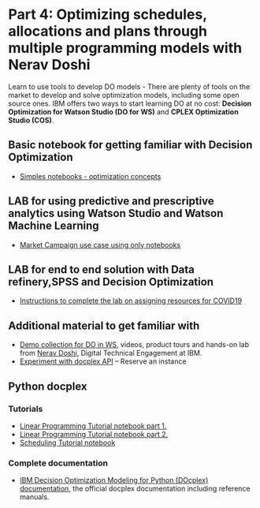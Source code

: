 # Part 4: Optimizing schedules, allocations and plans through multiple programming models with Nerav Doshi

Learn to use tools to develop DO models - There are plenty of tools on the market to develop and solve optimization models, including some open source ones.
IBM offers two ways to start learning DO at no cost: **Decision Optimization for Watson Studio (DO for WS)** and **CPLEX Optimization Studio (COS)**.

## Basic notebook for getting familiar with Decision Optimization 
* [Simples notebooks - optimization concepts](https://github.com/lidderupk/ai-developer/tree/master/part4/notebooks)

## LAB for using predictive and prescriptive analytics using Watson Studio and Watson Machine Learning
* [Market Campaign use case using only notebooks](https://github.com/nmdoshi/HandsOnLabDOWS/blob/master/DOWS%20and%20WML%20Tutorial.pdf)

## LAB for end to end solution with Data refinery,SPSS and Decision Optimization 
* [Instructions to complete the lab on assigning resources for COVID19](https://github.com/nmdoshi/WatsonStudioPremium-Tutorial-COVID19-Analysis.git)

## Additional material to get familiar with
* [Demo collection for DO in WS](https://www.ibm.com/demos/collection/IBM-Decision-Optimization-for-Watson-Studio/), videos, product tours and hands-on lab from [Nerav Doshi](https://www.linkedin.com/in/nerav-doshi/), Digital Technical Engagement at IBM.
* [Experiment with docplex API](https://www.ibm.com/cloud/garage/dte/tutorial/create-and-run-optimization-model-python) – Reserve an instance


## Python docplex
### Tutorials
* [Linear Programming Tutorial notebook part 1.](https://github.com/IBMDecisionOptimization/docplex-examples/blob/master/examples/mp/jupyter/tutorials/Linear_Programming.ipynb)
* [Linear Programming Tutorial notebook part 2.](https://github.com/IBMDecisionOptimization/docplex-examples/blob/master/examples/mp/jupyter/tutorials/Beyond_Linear_Programming.ipynb)
* [Scheduling Tutorial notebook](https://github.com/IBMDecisionOptimization/docplex-examples/blob/master/examples/cp/jupyter/scheduling_tuto.ipynb)

### Complete documentation
* [IBM Decision Optimization Modeling for Python (DOcplex) documentation](https://cdn.rawgit.com/IBMDecisionOptimization/docplex-doc/master/docs/index.html), the official docplex documentation including reference manuals.
